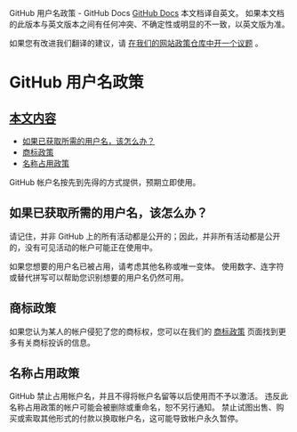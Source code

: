 GitHub 用户名政策 - GitHub Docs
[GitHub Docs](/cn)
本文档译自英文。 如果本文档的此版本与英文版本之间有任何冲突、不确定性或明显的不一致，以英文版为准。

如果您有改进我们翻译的建议，请
[在我们的网站政策仓库中开一个议题](https://github.com/github/site-policy/issues)
。

# GitHub 用户名政策

## [本文内容](#in-this-article)
- [如果已获取所需的用户名，该怎么办？](#what-if-the-username-i-want-is-already-taken)
- [商标政策](#trademark-policy)
- [名称占用政策](#name-squatting-policy)

GitHub 帐户名按先到先得的方式提供，预期立即使用。

## 如果已获取所需的用户名，该怎么办？

请记住，并非 GitHub 上的所有活动都是公开的；因此，并非所有活动都是公开的，没有可见活动的帐户可能正在使用中。

如果您想要的用户名已被占用，请考虑其他名称或唯一变体。 使用数字、连字符或替代拼写可以帮助您识别想要的用户名仍然可用。

## 商标政策

如果您认为某人的帐户侵犯了您的商标权，您可以在我们的
[商标政策](/cn/articles/github-trademark-policy)
页面找到更多有关商标投诉的信息。

## 名称占用政策

GitHub 禁止占用帐户名，并且不得将帐户名留等以后使用而不予以激活。 违反此名称占用政策的帐户可能会被删除或重命名，恕不另行通知。 禁止试图出售、购买或索取其他形式的付款以换取帐户名，这可能导致帐户永久暂停。
